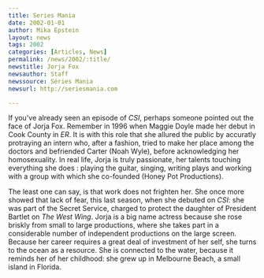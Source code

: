 ```yaml
---
title: Series Mania
date: 2002-01-01
author: Mika Epstein
layout: news
tags: 2002
categories: [Articles, News]
permalink: /news/2002/:title/
newstitle: Jorja Fox  
newsauthor: Staff  
newssource: Séries Mania  
newsurl: http://seriesmania.com

---
```


If you've already seen an episode of *CSI*, perhaps someone pointed out the face of Jorja Fox. Remember in 1996 when Maggie Doyle made her debut in Cook County in *ER*. It is with this role that she allured the public by accuratly protraying an intern who, after a fashion, tried to make her place among the doctors and befriended Carter (Noah Wyle), before acknowledging her homosexuality. In real life, Jorja is truly passionate, her talents touching everything she does : playing the guitar, singing, writing plays and working with a group with which she co-founded (Honey Pot Productions).

The least one can say, is that work does not frighten her. She once more showed that lack of fear, this last season, when she debuted on *CSI*: she was part of the Secret Service, charged to protect the daughter of President Bartlet on *The West Wing*. Jorja is a big name actress because she rose briskly from small to large productions, where she takes part in a considerable number of independent productions on the large screen. Because her career requires a great deal of investment of her self, she turns to the ocean as a resource. She is connected to the water, because it reminds her of her childhood: she grew up in Melbourne Beach, a small island in Florida. 

